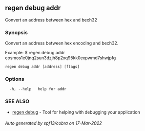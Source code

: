## regen debug addr

Convert an address between hex and bech32

### Synopsis

Convert an address between hex encoding and bech32.

Example:
$ regen debug addr cosmos1e0jnq2sun3dzjh8p2xq95kk0expwmd7shwjpfg
			

```
regen debug addr [address] [flags]
```

### Options

```
  -h, --help   help for addr
```

### SEE ALSO

* [regen debug](regen_debug.md)	 - Tool for helping with debugging your application

###### Auto generated by spf13/cobra on 17-Mar-2022
